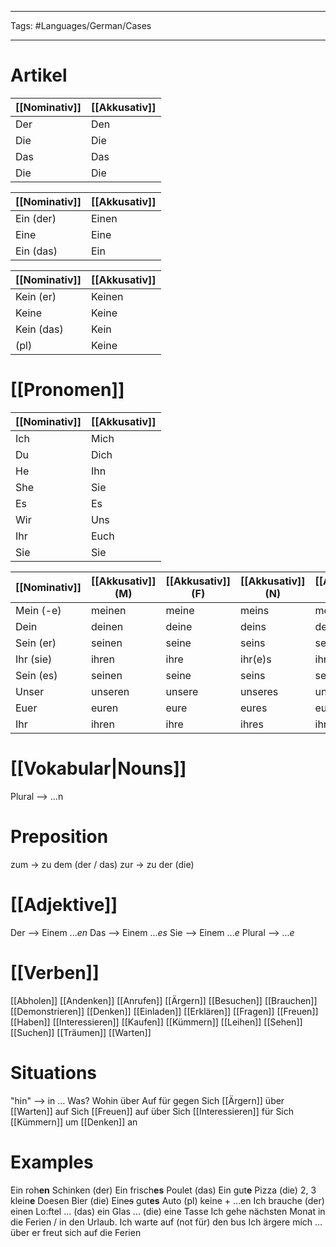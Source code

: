 ___
Tags: #Languages/German/Cases 
___

# Artikel
[[Nominativ]] | [[Akkusativ]]
-----|-----
Der | Den
Die | Die
Das | Das
Die | Die

[[Nominativ]] | [[Akkusativ]]
-----|-----
Ein (der) | Einen
Eine | Eine
Ein (das) | Ein

[[Nominativ]] | [[Akkusativ]]
-----|-----
Kein (er) | Keinen
Keine | Keine
Kein (das) | Kein
(pl) | Keine

# [[Pronomen]]
[[Nominativ]] | [[Akkusativ]]
------------ | ------------
Ich | Mich
Du | Dich
He | Ihn
She| Sie
Es | Es
Wir | Uns
Ihr | Euch
Sie | Sie

[[Nominativ]] | [[Akkusativ]] (M) | [[Akkusativ]] (F) | [[Akkusativ]] (N) | [[Akkusativ]] (P)
------------ | ------------ | ------------ | ------------ | ------------
Mein (-e) | meinen | meine | meins | meine
Dein | deinen | deine | deins | deine
Sein (er) | seinen | seine | seins | seine
Ihr (sie) | ihren | ihre | ihr(e)s | ihre
Sein (es) | seinen | seine | seins | seine
Unser | unseren | unsere | unseres | unsere
Euer | euren | eure | eures | eure
Ihr | ihren | ihre | ihres | ihre

# [[Vokabular|Nouns]]
Plural --> ...n

# Preposition
zum -> zu dem (der / das)
zur -> zu der (die)

# [[Adjektive]]
Der --> Einem ...*en*
Das --> Einem ...*es*
Sie --> Einem ...*e*
Plural -->  ...*e*

# [[Verben]]
[[Abholen]]
[[Andenken]]
[[Anrufen]]
[[Ärgern]]
[[Besuchen]]
[[Brauchen]]
[[Demonstrieren]]
[[Denken]]
[[Einladen]]
[[Erklären]]
[[Fragen]]
[[Freuen]]
[[Haben]]
[[Interessieren]]
[[Kaufen]]
[[Kümmern]]
[[Leihen]]
[[Sehen]]
[[Suchen]]
[[Träumen]]
[[Warten]]

# Situations
"hin" --> in ...
Was?
Wohin
über
Auf
für
gegen
Sich [[Ärgern]] über
[[Warten]] auf
Sich [[Freuen]] auf über
Sich [[Interessieren]] für
Sich [[Kümmern]] um
[[Denken]] an

# Examples
Ein roh**en** Schinken (der)
Ein frisch**es** Poulet (das)
Ein gut**e** Pizza (die)
2, 3 klein**e** Doesen Bier (die)
Ein~~es~~ gut**es** Auto
(pl) keine + ...en
Ich brauche (der) einen Lo:ftel
... (das) ein Glas
... (die) eine Tasse
Ich  gehe nächsten Monat in die Ferien / in den Urlaub. 
Ich warte auf (not für) den bus
Ich  ärgere mich ... über
er freut sich auf die Ferien